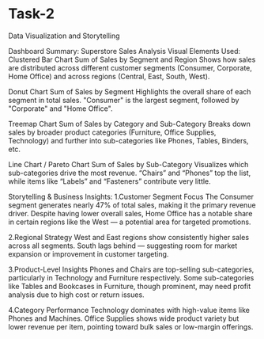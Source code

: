 # Task-2
Data Visualization and Storytelling

Dashboard Summary: Superstore Sales Analysis
Visual Elements Used:
Clustered Bar Chart
Sum of Sales by Segment and Region
Shows how sales are distributed across different customer segments (Consumer, Corporate, Home Office) and across regions (Central, East, South, West).

Donut Chart
Sum of Sales by Segment
Highlights the overall share of each segment in total sales. "Consumer" is the largest segment, followed by "Corporate" and "Home Office".

Treemap Chart
Sum of Sales by Category and Sub-Category
Breaks down sales by broader product categories (Furniture, Office Supplies, Technology) and further into sub-categories like Phones, Tables, Binders, etc.

Line Chart / Pareto Chart
 Sum of Sales by Sub-Category
Visualizes which sub-categories drive the most revenue. “Chairs” and “Phones” top the list, while items like “Labels” and “Fasteners” contribute very little.

Storytelling & Business Insights:
1️.Customer Segment Focus
The Consumer segment generates nearly 47% of total sales, making it the primary revenue driver.
Despite having lower overall sales, Home Office has a notable share in certain regions like the West — a potential area for targeted promotions.

2.Regional Strategy
West and East regions show consistently higher sales across all segments.
South lags behind — suggesting room for market expansion or improvement in customer targeting.

3.Product-Level Insights
Phones and Chairs are top-selling sub-categories, particularly in Technology and Furniture respectively.
Some sub-categories like Tables and Bookcases in Furniture, though prominent, may need profit analysis due to high cost or return issues.

4.Category Performance
Technology dominates with high-value items like Phones and Machines.
Office Supplies shows wide product variety but lower revenue per item, pointing toward bulk sales or low-margin offerings.


